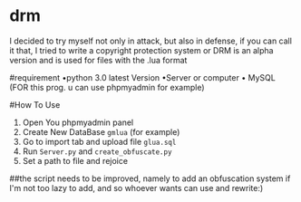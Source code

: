 # drm

I decided to try myself not only in attack, but also in defense, if you can call it that, I tried to write a copyright protection system or DRM is an alpha version and is used for files with the .lua format

#requirement
•python 3.0 latest Version 
•Server or computer
• MySQL (FOR this prog. u can use phpmyadmin for example)

#How To Use
1. Open You phpmyadmin panel 
2. Create New DataBase `gmlua` (for example)
3. Go to import tab and upload file `glua.sql`
4. Run `Server.py` and `create_obfuscate.py`
5. Set a path to file and rejoice

##the script needs to be improved, namely to add an obfuscation system if I'm not too lazy to add, and so whoever wants can use and rewrite:)
